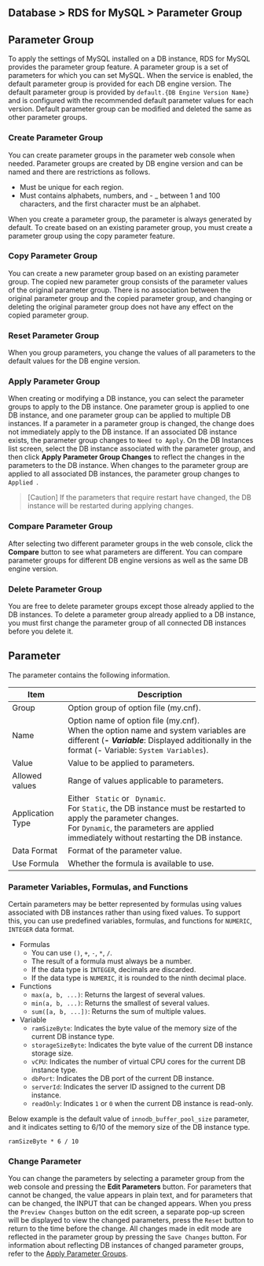 ## Database > RDS for MySQL > Parameter Group

## Parameter Group

To apply the settings of MySQL installed on a DB instance, RDS for MySQL provides the parameter group feature. A parameter group is a set of parameters for which you can set MySQL. When the service is enabled, the default parameter group is provided for each DB engine version. The default parameter group is provided by `default.{DB Engine Version Name}` and is configured with the recommended default parameter values for each version. Default parameter group can be modified and deleted the same as other parameter groups.

### Create Parameter Group

You can create parameter groups in the parameter web console when needed. Parameter groups are created by DB engine version and can be named and there are restrictions as follows.

* Must be unique for each region.
* Must contains alphabets, numbers, and - _ between 1 and 100 characters, and the first character must be an alphabet.

When you create a parameter group, the parameter is always generated by default. To create based on an existing parameter group, you must create a parameter group using the copy parameter feature.

### Copy Parameter Group

You can create a new parameter group based on an existing parameter group. The copied new parameter group consists of the parameter values of the original parameter group. There is no association between the original parameter group and the copied parameter group, and changing or deleting the original parameter group does not have any effect on the copied parameter group.

### Reset Parameter Group

When you group parameters, you change the values of all parameters to the default values for the DB engine version.

### Apply Parameter Group

When creating or modifying a DB instance, you can select the parameter groups to apply to the DB instance. One parameter group is applied to one DB instance, and one parameter group can be applied to multiple DB instances. If a parameter in a parameter group is changed, the change does not immediately apply to the DB instance. If an associated DB instance exists, the parameter group changes to `Need to Apply`. On the DB Instances list screen, select the DB instance associated with the parameter group, and then click **Apply Parameter Group Changes** to reflect the changes in the parameters to the DB instance. When changes to the parameter group are applied to all associated DB instances, the parameter group changes to `Applied `.

> [Caution] If the parameters that require restart have changed, the DB instance will be restarted during applying changes.

### Compare Parameter Group

After selecting two different parameter groups in the web console, click the **Compare** button to see what parameters are different. You can compare parameter groups for different DB engine versions as well as the same DB engine version.

### Delete Parameter Group

You are free to delete parameter groups except those already applied to the DB instances. To delete a parameter group already applied to a DB instance, you must first change the parameter group of all connected DB instances before you delete it.

## Parameter

The parameter contains the following information.

| Item| Description | 
|--------|----------------------------------------------------------------------------------------------------------------------------------| 
| Group | Option group of option file (my.cnf). | 
| Name | Option name of option file (my.cnf).<br/>When the option name and system variables are different (**_- Variable_**: Displayed additionally in the format (- Variable: `System Variables`). | 
| Value | Value to be applied to parameters. |
| Allowed values | Range of values applicable to parameters.<br/>                                                                                             | 
| Application Type | Either ` Static` or ` Dynamic`.<br/>For `Static`, the DB instance must be restarted to apply the parameter changes.<br/>For `Dynamic`, the parameters are applied immediately without restarting the DB instance. | 
| Data Format | Format of the parameter value. | |
| Use Formula | Whether the formula is available to use. |

### Parameter Variables, Formulas, and Functions

Certain parameters may be better represented by formulas using values associated with DB instances rather than using fixed values. To support this, you can use predefined variables, formulas, and functions for `NUMERIC`, `INTEGER` data format.

* Formulas
    * You can use `()`, `+`, `-`, `*`, `/`.
    * The result of a formula must always be a number.
    * If the data type is `INTEGER`, decimals are discarded.
    * If the data type is `NUMERIC`, it is rounded to the ninth decimal place.
* Functions
    * `max(a, b, ...)`: Returns the largest of several values.
    * `min(a, b, ...)`: Returns the smallest of several values.
    * `sum([a, b, ...])`: Returns the sum of multiple values.
* Variable
    * `ramSizeByte`: Indicates the byte value of the memory size of the current DB instance type.
    * `storageSizeByte`: Indicates the byte value of the current DB instance storage size.
    * `vCPU`: Indicates the number of virtual CPU cores for the current DB instance type.
    * `dbPort`: Indicates the DB port of the current DB instance.
    * `serverId`: Indicates the server ID assigned to the current DB instance.
    * `readOnly`: Indicates `1` or `0` when the current DB instance is read-only.

Below example is the default value of `innodb_buffer_pool_size` parameter, and it indicates setting to 6/10 of the memory size of the DB instance type.

``` 
ramSizeByte * 6 / 10 
```

### Change Parameter

You can change the parameters by selecting a parameter group from the web console and pressing the **Edit Parameters** button. For parameters that cannot be changed, the value appears in plain text, and for parameters that can be changed, the INPUT that can be changed appears. When you press the `Preview Changes` button on the edit screen, a separate pop-up screen will be displayed to view the changed parameters, press the `Reset` button to return to the time before the change. All changes made in edit mode are reflected in the parameter group by pressing the `Save Changes` button. For information about reflecting DB instances of changed parameter groups, refer to the [Apply Parameter Groups](parameter-group/#_5).